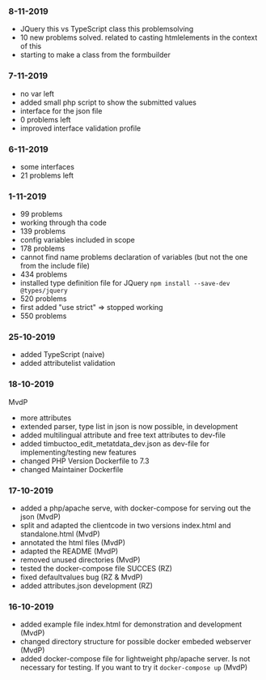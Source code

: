 ### 8-11-2019

* JQuery this vs TypeScript class this problemsolving
* 10 new problems solved. related to casting  htmlelements in the context of this
* starting to make a class from the formbuilder

### 7-11-2019
 
 * no var left
 * added small php script to show the submitted values
 * interface for the json file
 * 0 problems left
 * improved interface validation profile

### 6-11-2019
* some interfaces
* 21 problems left

### 1-11-2019
* 99 problems 
* working through tha code
* 139 problems
* config variables included in scope
* 178 problems
* cannot find name problems declaration of variables (but not the one from the include file)
* 434 problems
* installed type definition file for JQuery ```npm install --save-dev @types/jquery```
* 520 problems
* first added "use strict" => stopped working
* 550 problems

### 25-10-2019

* added TypeScript (naive)
* added attributelist validation

### 18-10-2019

MvdP
* more attributes
* extended parser, type list in json is now possible, in development
* added multilingual attribute and free text attributes to dev-file
* added timbuctoo_edit_metatdata_dev.json as dev-file for implementing/testing new features
* changed PHP Version Dockerfile to 7.3
* changed Maintainer Dockerfile

### 17-10-2019

* added a php/apache serve, with docker-compose for serving out the json (MvdP)
* split and adapted the clientcode in two versions index.html and standalone.html (MvdP)
* annotated the html files (MvdP)
* adapted the README (MvdP)
* removed unused directories (MvdP)
* tested the docker-compose file SUCCES (RZ)
* fixed defaultvalues bug (RZ & MvdP)
* added attributes.json development (RZ)

### 16-10-2019

* added example file index.html for demonstration and development (MvdP)
* changed directory structure for possible docker embeded webserver (MvdP)
* added docker-compose file for lightweight php/apache server. Is not necessary for testing. If you want to try it ```docker-compose up``` (MvdP)

